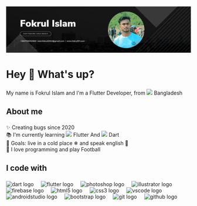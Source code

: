 ![logo](https://github.com/fokrul511/fokrul511/blob/main/Black%20Modern%20Graphic%20Designer%20LinkedIn%20Banner.png)
<h1 align="left">Hey 👋 What's up?</h1>

###

<p align="left">My name is Fokrul Islam and I'm a Flutter Developer, from <img src="https://em-content.zobj.net/source/apple/354/flag-bangladesh_1f1e7-1f1e9.png" width="17" /> Bangladesh</p>

###

<h2 align="left">About me</h2>

###

<p align="left">✨ Creating bugs since 2020<br>📚 I'm currently learning  <img src="https://static-00.iconduck.com/assets.00/flutter-icon-2048x2048-ufx4idi8.png" width="17" /> Flutter And <img src="https://uxwing.com/wp-content/themes/uxwing/download/brands-and-social-media/dart-programming-language-icon.png" width="17" />  Dart<br>🎯 Goals:  live in a cold place ❄ and speak english 🚀<br>🎲 I love programming and play Football</p>

###

<h2 align="left">I code with</h2>

###

<div align="left">
  <img src="https://cdn.jsdelivr.net/gh/devicons/devicon/icons/dart/dart-original.svg" height="40" alt="dart logo"  />
  <img width="12" />
  <img src="https://cdn.jsdelivr.net/gh/devicons/devicon/icons/flutter/flutter-original.svg" height="40" alt="flutter logo"  />
  <img width="12" />
  <img src="https://cdn.jsdelivr.net/gh/devicons/devicon/icons/photoshop/photoshop-plain.svg" height="40" alt="photoshop logo"  />
  <img width="12" />
  <img src="https://cdn.jsdelivr.net/gh/devicons/devicon/icons/illustrator/illustrator-plain.svg" height="40" alt="illustrator logo"  />
  <img width="12" />
  <img src="https://cdn.jsdelivr.net/gh/devicons/devicon/icons/firebase/firebase-plain.svg" height="40" alt="firebase logo"  />
  <img width="12" />
  <img src="https://cdn.jsdelivr.net/gh/devicons/devicon/icons/html5/html5-original.svg" height="40" alt="html5 logo"  />
  <img width="12" />
  <img src="https://cdn.jsdelivr.net/gh/devicons/devicon/icons/css3/css3-original.svg" height="40" alt="css3 logo"  />
  <img width="12" />
  <img src="https://cdn.jsdelivr.net/gh/devicons/devicon/icons/vscode/vscode-original.svg" height="40" alt="vscode logo"  />
  <img width="12" />
  <img src="https://cdn.jsdelivr.net/gh/devicons/devicon/icons/androidstudio/androidstudio-original.svg" height="40" alt="androidstudio logo"  />
  <img width="12" />
  <img src="https://cdn.jsdelivr.net/gh/devicons/devicon/icons/bootstrap/bootstrap-original.svg" height="40" alt="bootstrap logo"  />
  <img width="12" />
  <img src="https://cdn.jsdelivr.net/gh/devicons/devicon/icons/git/git-original.svg" height="40" alt="git logo"  />
  <img width="12" />
  <img src="https://cdn.jsdelivr.net/gh/devicons/devicon/icons/github/github-original.svg" height="40" alt="github logo"  />
</div>

###


